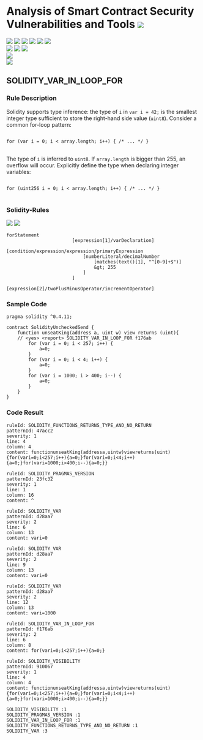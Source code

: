 # Analysis of Smart Contract Security Vulnerabilities and Tools ![](https://img.shields.io/badge/-Live-brightgreen)
![](https://img.shields.io/badge/Batch-UG21CYS-lightgreen) ![](https://img.shields.io/badge/Batch-PG21CYS-green) ![](https://img.shields.io/badge/Batch-UG22CYS-lightgreen) ![](https://img.shields.io/badge/Batch-PG21CYS-green) ![](https://img.shields.io/badge/Batch-PhD-darkgreen) ![](https://img.shields.io/badge/-B_RIG-darkgreen)<br/>   ![](https://img.shields.io/badge/BlockchainCourse-21CY712-green)  ![](https://img.shields.io/badge/-M.Tech_Dissertation-blue) ![](https://img.shields.io/badge/Focus-Smart_Contract_Security-yellow) <br/>
![](https://img.shields.io/badge/Blockchain-Ethereum-blue)   <br/> 
![](https://img.shields.io/badge/Language-Solidity-blue)

## SOLIDITY_VAR_IN_LOOP_FOR
### Rule Description
<p>
    Solidity supports type inference: the type of <code>i</code> in <code>var i = 42;</code> is the smallest integer type sufficient to store the right-hand side value (<code>uint8</code>). Consider a common for-loop pattern:
</p>
<pre>
<code>
for (var i = 0; i < array.length; i++) { /* ... */ }
</code>
</pre>
<p>
The type of <code>i</code> is inferred to <code>uint8</code>. If <code>array.length</code> is bigger than 255, an
overflow will occur. Explicitly define the type when declaring integer variables:
</p>
<pre>
<code>
for (uint256 i = 0; i < array.length; i++) { /* ... */ }
</code>
</pre>

### Solidity-Rules


![](https://img.shields.io/badge/Pattern_ID-f176ab-gold) ![](https://img.shields.io/badge/Severity-2-brown) 

```
forStatement
                        [expression[1]/varDeclaration]
                        [condition/expression/expression/primaryExpression
                            [numberLiteral/decimalNumber
                                [matches(text()[1], "^[0-9]+$")]
                                &gt; 255
                            ]
                        ]
                        [expression[2]/twoPlusMinusOperator/incrementOperator]
```

### Sample Code

```
pragma solidity ^0.4.11;

contract SolidityUncheckedSend {
    function unseatKing(address a, uint w) view returns (uint){
    // <yes> <report> SOLIDITY_VAR_IN_LOOP_FOR f176ab
        for (var i = 0; i < 257; i++) {
            a=0;
        }
        for (var i = 0; i < 4; i++) {
            a=0;
        }
        for (var i = 1000; i > 400; i--) {
            a=0;
        }
    }
}
```
### Code Result

```
ruleId: SOLIDITY_FUNCTIONS_RETURNS_TYPE_AND_NO_RETURN
patternId: 47acc2
severity: 1
line: 4
column: 4
content: functionunseatKing(addressa,uintw)viewreturns(uint){for(vari=0;i<257;i++){a=0;}for(vari=0;i<4;i++){a=0;}for(vari=1000;i>400;i--){a=0;}}

ruleId: SOLIDITY_PRAGMAS_VERSION
patternId: 23fc32
severity: 1
line: 1
column: 16
content: ^

ruleId: SOLIDITY_VAR
patternId: d28aa7
severity: 2
line: 6
column: 13
content: vari=0

ruleId: SOLIDITY_VAR
patternId: d28aa7
severity: 2
line: 9
column: 13
content: vari=0

ruleId: SOLIDITY_VAR
patternId: d28aa7
severity: 2
line: 12
column: 13
content: vari=1000

ruleId: SOLIDITY_VAR_IN_LOOP_FOR
patternId: f176ab
severity: 2
line: 6
column: 8
content: for(vari=0;i<257;i++){a=0;}

ruleId: SOLIDITY_VISIBILITY
patternId: 910067
severity: 1
line: 4
column: 4
content: functionunseatKing(addressa,uintw)viewreturns(uint){for(vari=0;i<257;i++){a=0;}for(vari=0;i<4;i++){a=0;}for(vari=1000;i>400;i--){a=0;}}

SOLIDITY_VISIBILITY :1
SOLIDITY_PRAGMAS_VERSION :1
SOLIDITY_VAR_IN_LOOP_FOR :1
SOLIDITY_FUNCTIONS_RETURNS_TYPE_AND_NO_RETURN :1
SOLIDITY_VAR :3

```
